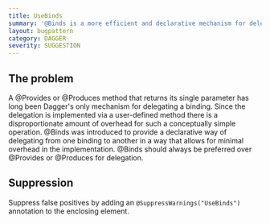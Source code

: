 ```yaml
---
title: UseBinds
summary: '@Binds is a more efficient and declarative mechanism for delegating a binding.'
layout: bugpattern
category: DAGGER
severity: SUGGESTION
---
```


<!--
*** AUTO-GENERATED, DO NOT MODIFY ***
To make changes, edit the @BugPattern annotation or the explanation in docs/bugpattern.
-->

## The problem
A @Provides or @Produces method that returns its single parameter has long been Dagger's only mechanism for delegating a binding. Since the delegation is implemented via a user-defined method there is a disproportionate amount of overhead for such a conceptually simple operation. @Binds was introduced to provide a declarative way of delegating from one binding to another in a way that allows for minimal overhead in the implementation. @Binds should always be preferred over @Provides or @Produces for delegation.

## Suppression
Suppress false positives by adding an `@SuppressWarnings("UseBinds")` annotation to the enclosing element.
